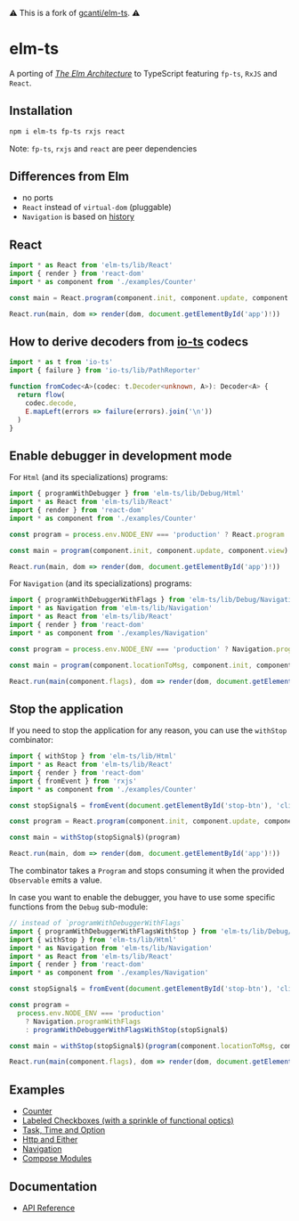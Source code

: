 ⚠️ This is a fork of [gcanti/elm-ts](https://github.com/gcanti/elm-ts). ⚠️

# elm-ts

A porting of [_The Elm Architecture_](https://guide.elm-lang.org/architecture/) to TypeScript featuring `fp-ts`, `RxJS` and `React`.

## Installation

```sh
npm i elm-ts fp-ts rxjs react
```

Note: `fp-ts`, `rxjs` and `react` are peer dependencies

## Differences from Elm

- no ports
- `React` instead of `virtual-dom` (pluggable)
- `Navigation` is based on [history](https://github.com/remix-run/history)

## React

```ts
import * as React from 'elm-ts/lib/React'
import { render } from 'react-dom'
import * as component from './examples/Counter'

const main = React.program(component.init, component.update, component.view)

React.run(main, dom => render(dom, document.getElementById('app')!))
```

## How to derive decoders from [io-ts](https://github.com/gcanti/io-ts) codecs

```ts
import * as t from 'io-ts'
import { failure } from 'io-ts/lib/PathReporter'

function fromCodec<A>(codec: t.Decoder<unknown, A>): Decoder<A> {
  return flow(
    codec.decode,
    E.mapLeft(errors => failure(errors).join('\n'))
  )
}
```

## Enable debugger in development mode

For `Html` (and its specializations) programs:

```ts
import { programWithDebugger } from 'elm-ts/lib/Debug/Html'
import * as React from 'elm-ts/lib/React'
import { render } from 'react-dom'
import * as component from './examples/Counter'

const program = process.env.NODE_ENV === 'production' ? React.program : programWithDebugger

const main = program(component.init, component.update, component.view)

React.run(main, dom => render(dom, document.getElementById('app')!))
```

For `Navigation` (and its specializations) programs:

```ts
import { programWithDebuggerWithFlags } from 'elm-ts/lib/Debug/Navigation'
import * as Navigation from 'elm-ts/lib/Navigation'
import * as React from 'elm-ts/lib/React'
import { render } from 'react-dom'
import * as component from './examples/Navigation'

const program = process.env.NODE_ENV === 'production' ? Navigation.programWithFlags : programWithDebuggerWithFlags

const main = program(component.locationToMsg, component.init, component.update, component.view)

React.run(main(component.flags), dom => render(dom, document.getElementById('app')!))
```

## Stop the application

If you need to stop the application for any reason, you can use the `withStop` combinator:

```ts
import { withStop } from 'elm-ts/lib/Html'
import * as React from 'elm-ts/lib/React'
import { render } from 'react-dom'
import { fromEvent } from 'rxjs'
import * as component from './examples/Counter'

const stopSignal$ = fromEvent(document.getElementById('stop-btn'), 'click')

const program = React.program(component.init, component.update, component.view)

const main = withStop(stopSignal$)(program)

React.run(main, dom => render(dom, document.getElementById('app')!))
```

The combinator takes a `Program` and stops consuming it when the provided `Observable` emits a value.

In case you want to enable the debugger, you have to use some specific functions from the `Debug` sub-module:

```ts
// instead of `programWithDebuggerWithFlags`
import { programWithDebuggerWithFlagsWithStop } from 'elm-ts/lib/Debug/Navigation'
import { withStop } from 'elm-ts/lib/Html'
import * as Navigation from 'elm-ts/lib/Navigation'
import * as React from 'elm-ts/lib/React'
import { render } from 'react-dom'
import * as component from './examples/Navigation'

const stopSignal$ = fromEvent(document.getElementById('stop-btn'), 'click')

const program =
  process.env.NODE_ENV === 'production'
    ? Navigation.programWithFlags
    : programWithDebuggerWithFlagsWithStop(stopSignal$)

const main = withStop(stopSignal$)(program(component.locationToMsg, component.init, component.update, component.view))

React.run(main(component.flags), dom => render(dom, document.getElementById('app')!))
```

## Examples

- [Counter](examples/Counter.tsx)
- [Labeled Checkboxes (with a sprinkle of functional optics)](examples/LabeledCheckboxes.tsx)
- [Task, Time and Option](examples/Task.tsx)
- [Http and Either](examples/Http.tsx)
- [Navigation](examples/Navigation.tsx)
- [Compose Modules](examples/ComposeModules/index.tsx)

## Documentation

- [API Reference](https://rjdellecese.github.io/elm-ts)
